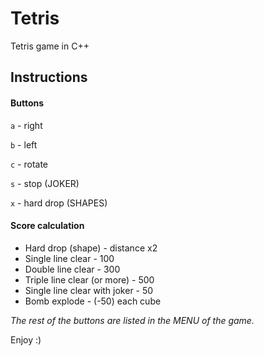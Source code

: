 # Tetris
Tetris game in C++

## Instructions

#### Buttons

```a``` - right

```b``` - left

```c``` - rotate

```s``` - stop (JOKER)

```x``` - hard drop (SHAPES)

#### Score calculation

* Hard drop (shape) - distance x2
* Single line clear - 100
* Double line clear - 300
* Triple line clear (or more) - 500
* Single line clear with joker - 50
* Bomb explode - (-50)  each cube

*The rest of the buttons are listed in the MENU of the game.*

Enjoy :)

